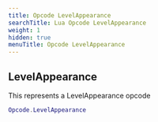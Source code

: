 ```yaml
---
title: Opcode LevelAppearance
searchTitle: Lua Opcode LevelAppearance
weight: 1
hidden: true
menuTitle: Opcode LevelAppearance
---
```

## LevelAppearance

This represents a LevelAppearance opcode
```lua
Opcode.LevelAppearance
```